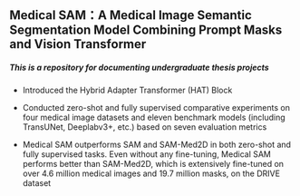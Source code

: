 ## Medical SAM：A Medical Image Semantic Segmentation Model Combining Prompt Masks and Vision Transformer

##### This is a repository for documenting undergraduate thesis projects

- Introduced the Hybrid Adapter Transformer (HAT) Block

- Conducted zero-shot and fully supervised comparative experiments on four medical image datasets and eleven benchmark models (including TransUNet, Deeplabv3+, etc.) based on seven evaluation metrics
- Medical SAM outperforms SAM and SAM-Med2D in both zero-shot and fully supervised tasks. Even without any fine-tuning, Medical SAM performs better than SAM-Med2D, which is extensively fine-tuned on over 4.6 million medical images and 19.7 million masks, on the DRIVE dataset

